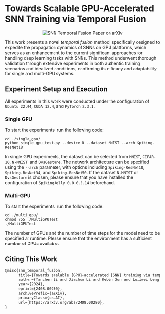 # Towards Scalable GPU-Accelerated SNN Training via Temporal Fusion

<p align="center">
  <a href="https://arxiv.org/abs/2408.00280">
    <img src="https://img.shields.io/badge/paper-arxiv-red?style=for-the-badge" alt="SNN Temporal Fusion Paper on arXiv">
  </a>
</p>


This work presents a novel *temporal fusion* method, specifically designed to expedite the propagation dynamics of SNNs on GPU platforms, which serves as an enhancement to the current significant approaches for handling deep learning tasks with SNNs. This method underwent thorough validation through extensive experiments in both authentic training scenarios and idealized conditions, confirming its efficacy and adaptability for single and multi-GPU systems. 

## Experiment Setup and Execution

All experiments in this work were conducted under the configuration of `Ubuntu 22.04`, `CUDA 12.4`, and `PyTorch 2.3.1`.

### Single GPU

To start the experiments, run the following code:

```shell
cd ./single_gpu/
python single_gpu_test.py --device 0 --dataset MNIST --arch Spiking-ResNet18
```
In single GPU experiments, the dataset can be selected from `MNIST`, `CIFAR-10`, `N-MNIST`, and `DvsGesture`. The network architecture can be specified using the `--arch` parameter, with options including `Spiking-ResNet18`, `Spiking-ResNet34`, and `Spiking-ResNet50`. If the dataset `N-MNIST` or `DvsGesture` is chosen, please ensure that you have installed the configuration of `SpikingJelly 0.0.0.0.14` beforehand.

### Multi-GPU

To start the experiments, run the following code:

```shell
cd ./multi_gpu/
chmod 755 ./MultiGPUTest
./MultiGPUTest
```

The number of GPUs and the number of time steps for the model need to be specified at runtime. Please ensure that the environment has a sufficient number of GPUs available.

## Citing This Work

```latex
@misc{snn_temporal_fusion,
      title={Towards scalable {GPU}-accelerated {SNN} training via temporal fusion}, 
      author={Yanchen Li and Jiachun Li and Kebin Sun and Luziwei Leng and Ran Cheng},
      year={2024},
      eprint={2408.00280},
      archivePrefix={arXiv},
      primaryClass={cs.AI},
      url={https://arxiv.org/abs/2408.00280},
}
```

